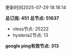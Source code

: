 更新时间2025-07-29 18:18:14

**总订阅: 451**
**总节点: 51637**
- vless节点: 25222
- hysteria2节点: 13

**google ping有效节点: 313**
